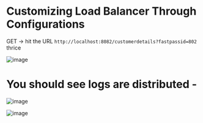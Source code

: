 # Customizing Load Balancer Through Configurations

GET -> hit the URL `http://localhost:8082/customerdetails?fastpassid=802` thrice

![image](https://user-images.githubusercontent.com/54174687/172372629-285a6d6c-4c88-4ef6-9998-1a01dd1f0160.png)

# You should see logs are distributed - 

![image](https://user-images.githubusercontent.com/54174687/172372771-2c342837-726c-4024-af5a-6e3f7ed5fb75.png)

![image](https://user-images.githubusercontent.com/54174687/172372840-dbd3d1fc-7756-46eb-b0a7-ec7eaae28f76.png)
